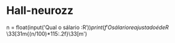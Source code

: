 # Hall-neurozz
  n = float(input('Qual o sálario :R$'))
print(f'O sálario reajustado é de R$ \33[31m{(n/100)*115:.2f}\33[m')
